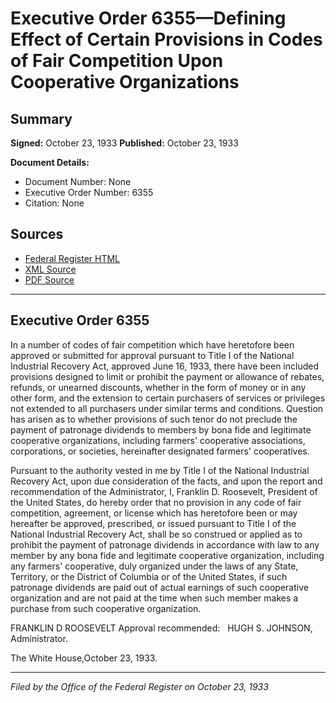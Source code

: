 # Executive Order 6355—Defining Effect of Certain Provisions in Codes of Fair Competition Upon Cooperative Organizations

## Summary

**Signed:** October 23, 1933
**Published:** October 23, 1933

**Document Details:**
- Document Number: None
- Executive Order Number: 6355
- Citation: None

## Sources
- [Federal Register HTML](https://www.presidency.ucsb.edu/documents/executive-order-6355-defining-effect-certain-provisions-codes-fair-competition-upon)
- [XML Source](None)
- [PDF Source](None)

---

## Executive Order 6355

In a number of codes of fair competition which have heretofore been approved or submitted for approval pursuant to Title I of the National Industrial Recovery Act, approved June 16, 1933, there have been included provisions designed to limit or prohibit the payment or allowance of rebates, refunds, or unearned discounts, whether in the form of money or in any other form, and the extension to certain purchasers of services or privileges not extended to all purchasers under similar terms and conditions. Question has arisen as to whether provisions of such tenor do not preclude the payment of patronage dividends to members by bona fide and legitimate cooperative organizations, including farmers' cooperative associations, corporations, or societies, hereinafter designated farmers' cooperatives.

Pursuant to the authority vested in me by Title I of the National Industrial Recovery Act, upon due consideration of the facts, and upon the report and recommendation of the Administrator, I, Franklin D. Roosevelt, President of the United States, do hereby order that no provision in any code of fair competition, agreement, or license which has heretofore been or may hereafter be approved, prescribed, or issued pursuant to Title I of the National Industrial Recovery Act, shall be so construed or applied as to prohibit the payment of patronage dividends in accordance with law to any member by any bona fide and legitimate cooperative organization, including any farmers' cooperative, duly organized under the laws of any State, Territory, or the District of Columbia or of the United States, if such patronage dividends are paid out of actual earnings of such cooperative organization and are not paid at the time when such member makes a purchase from such cooperative organization.

FRANKLIN D ROOSEVELT
Approval recommended:   HUGH S. JOHNSON,      Administrator.

The White House,October 23, 1933.

---

*Filed by the Office of the Federal Register on October 23, 1933*
